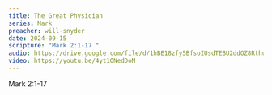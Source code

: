 ```yaml
---
title: The Great Physician
series: Mark
preacher: will-snyder
date: 2024-09-15
scripture: "Mark 2:1-17 "
audio: https://drive.google.com/file/d/1hBE18zfy5BfsoIUsdTEBU2ddOZ8Rthur/view
video: https://youtu.be/4yt1ONedDoM
---
```

Mark 2:1-17